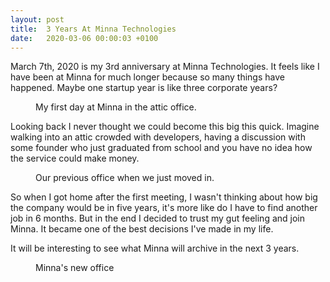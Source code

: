 ```yaml
---
layout: post
title:  3 Years At Minna Technologies
date:   2020-03-06 00:00:03 +0100
---
```


March 7th, 2020 is my 3rd anniversary at Minna Technologies. It feels like I
have been at Minna for much longer because so many things have happened. Maybe
one startup year is like three corporate years?

<figure>
  <img src="{{ "/assets/images/3-years-at-minna/office_1.jpg" | absolute_url }}" alt=""/>
  <figcaption>My first day at Minna in the attic office.</figcaption>
</figure>

Looking back I never thought we could become this big this quick. Imagine
walking into an attic crowded with developers, having a discussion with some
founder who just graduated from school and you have no idea how the service
could make money.

<figure>
  <img src="{{ "/assets/images/3-years-at-minna/office_2.jpg" | absolute_url }}" alt=""/>
  <figcaption>Our previous office when we just moved in.</figcaption>
</figure>

So when I got home after the first meeting, I wasn't thinking
about how big the company would be in five years, it's more like do I have to
find another job in 6 months. But in the end I decided to trust my gut feeling
and join Minna. It became one of the best decisions I've made in my life.

It will be interesting to see what Minna will archive in the next 3 years.

<figure>
  <img src="{{ "/assets/images/3-years-at-minna/office_3.jpg" | absolute_url }}" alt=""/>
  <figcaption>Minna's new office</figcaption>
</figure>
